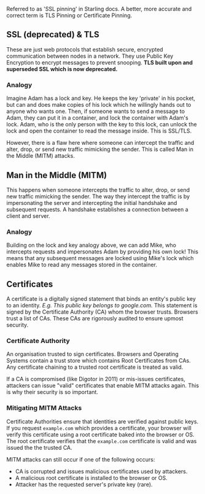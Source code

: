 Referred to as 'SSL pinning' in Starling docs. 
A better, more accurate and correct term is TLS Pinning or Certificate Pinning.

## SSL (deprecated) & TLS

These are just web protocols that establish secure, encrypted communication between nodes in a network. They use Public Key Encryption to encrypt messages to prevent snooping. **TLS built upon and superseded SSL which is now deprecated.**
### Analogy

Imagine Adam has a lock and key. He keeps the key 'private' in his pocket, but can and does make copies of his lock which he willingly hands out to anyone who wants one.
Then, if someone wants to send a message to Adam, they can put it in a container, and lock the container with Adam's lock. Adam, who is the only person with the key to this lock, can unlock the lock and open the container to read the message inside. This is SSL/TLS.

However, there is a flaw here where someone can intercept the traffic and alter, drop, or send new traffic mimicking the sender. This is called Man in the Middle (MITM) attacks.

## Man in the Middle (MITM)

This happens when someone intercepts the traffic to alter, drop, or send new traffic mimicking the sender. The way they intercept the traffic is by impersonating the server and intercepting the initial handshake and subsequent requests.
A handshake establishes a connection between a client and server.

### Analogy

Building on the lock and key analogy above, we can add Mike, who intercepts requests and impersonates Adam by providing his own lock! This means that any subsequent messages are locked using Mike's lock which enables Mike to read any messages stored in the container.

## Certificates

A certificate is a digitally signed statement that binds an entity's public key to an identity.
*E.g. This public key belongs to google.com.*
This statement is signed by the Certificate Authority (CA) whom the browser trusts.
Browsers trust a list of CAs. These CAs are rigorously audited to ensure upmost security.

### Certificate Authority

An organisation trusted to sign certificates.
Browsers and Operating Systems contain a trust store which contains Root Certificates from CAs. Any certificate chaining to a trusted root certificate is treated as valid.

If a CA is compromised (like Digotor in 2011) or mis-issues certificates, attackers can issue "valid" certificates that enable MITM attacks again. This is why their security is so important.

### Mitigating MITM Attacks

Certificate Authorities ensure that identities are verified against public keys. If you request `example.com` which provides a certificate, your browser will verify this certificate using a root certificate baked into the browser or OS. The root certificate verifies that the `example.com` certificate is valid and was issued the the trusted CA.

MITM attacks can still occur if one of the following occurs:
- CA is corrupted and issues malicious certificates used by attackers.
- A malicious root certificate is installed to the browser or OS.
- Attacker has the requested server's private key (rare).


